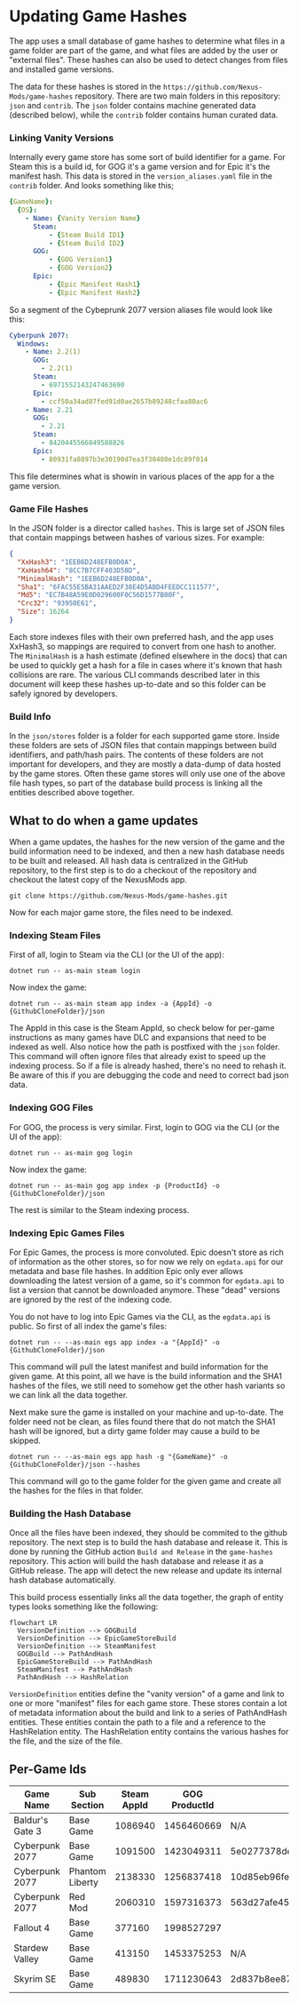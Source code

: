 # Updating Game Hashes

The app uses a small database of game hashes to determine what files in a game folder are part of the game, and what files
are added by the user or "external files". These hashes can also be used to detect changes from files and installed game versions. 

The data for these hashes is stored in the `https://github.com/Nexus-Mods/game-hashes` repository. There are two main folders
in this repository: `json` and `contrib`. The `json` folder contains machine generated data (described below), while the 
`contrib` folder contains human curated data.

### Linking Vanity Versions

Internally every game store has some sort of build identifier for a game. For Steam this is a build id, for GOG it's a game version
and for Epic it's the manifest hash. This data is stored in the `version_aliases.yaml` file in the `contrib` folder. And looks
something like this;

```yaml
{GameName}:
  {OS}:
    - Name: {Vanity Version Name}
      Steam:
          - {Steam Build ID1}
          - {Steam Build ID2}
      GOG:
          - {GOG Version1}
          - {GOG Version2}
      Epic:
          - {Epic Manifest Hash1}
          - {Epic Manifest Hash2}
```

So a segment of the Cybeprunk 2077 version aliases file would look like this:

```yaml
Cyberpunk 2077:
  Windows:
    - Name: 2.2(1)
      GOG:
        - 2.2(1)
      Steam:
        - 6971552143247463690
      Epic:
        - ccf50a34ad87fed91d0ae2657b89248cfaa80ac6
    - Name: 2.21
      GOG:
        - 2.21
      Steam:
        - 8420445566849588826
      Epic:
        - 80931fa8897b3e30190d7ea3f30480e1dc89f014  
```

This file determines what is showin in various places of the app for a the game version. 

### Game File Hashes

In the JSON folder is a director called `hashes`. This is large set of JSON files that contain mappings between hashes of 
various sizes. For example:

```json
{
  "XxHash3": "1EEB6D248EFB0D0A",
  "XxHash64": "8CC7B7CFF403D58D",
  "MinimalHash": "1EEB6D248EFB0D0A",
  "Sha1": "6FAC55E5BA31AAED2F38E4D5ABD4FEEDCC111577",
  "Md5": "EC7B48A59E0D029600F0C56D1577B00F",
  "Crc32": "93950E61",
  "Size": 16264
}
```

Each store indexes files with their own preferred hash, and the app uses XxHash3, so mappings are required to convert from one
hash to another. The `MinimalHash` is a hash estimate (defined elsewhere in the docs) that can be used to quickly get a hash for
a file in cases where it's known that hash collisions are rare. The various CLI commands described later in this document
will keep these hashes up-to-date and so this folder can be safely ignored by developers.

### Build Info
In the `json/stores` folder is a folder for each supported game store. Inside these folders are sets of JSON files that contain
mappings between build identifiers, and path/hash pairs. The contents of these folders are not important for developers, 
and they are mostly a data-dump of data hosted by the game stores. Often these game stores will only use one of the above
file hash types, so part of the database build process is linking all the entities described above together.


## What to do when a game updates
When a game updates, the hashes for the new version of the game and the build information need to be indexed, and then a
new hash database needs to be built and released. All hash data is centralized in the GitHub repository, to the first step is
to do a checkout of the repository and checkout the latest copy of the NexusMods app. 

``git clone https://github.com/Nexus-Mods/game-hashes.git``

Now for each major game store, the files need to be indexed. 

### Indexing Steam Files
First of all, login to Steam via the CLI (or the UI of the app):

`dotnet run -- as-main steam login`

Now index the game:

`dotnet run -- as-main steam app index -a {AppId} -o {GithubCloneFolder}/json`

The AppId in this case is the Steam AppId, so check below for per-game instructions as many games have DLC and expansions
that need to be indexed as well. Also notice how the path is postfixed with the `json` folder. This command will often 
ignore files that already exist to speed up the indexing process. So if a file is already hashed, there's no 
need to rehash it. Be aware of this if you are debugging the code and need to correct bad json data.

### Indexing GOG Files
For GOG, the process is very similar. First, login to GOG via the CLI (or the UI of the app):

`dotnet run -- as-main gog login`

Now index the game:

`dotnet run -- as-main gog app index -p {ProductId} -o {GithubCloneFolder}/json`

The rest is similar to the Steam indexing process.

### Indexing Epic Games Files
For Epic Games, the process is more convoluted. Epic doesn't store as rich of information as the other stores, so for 
now we rely on `egdata.api` for our metadata and base file hashes. In addition Epic only ever allows downloading the latest
version of a game, so it's common for `egdata.api` to list a version that cannot be downloaded anymore. These "dead" versions
are ignored by the rest of the indexing code. 

You do not have to log into Epic Games via the CLI, as the `egdata.api` is public. So first of all index the game's files:

`dotnet run -- --as-main egs app index -a "{AppId}" -o {GithubCloneFolder}/json`

This command will pull the latest manifest and build information for the given game. At this point, all we have is the build
information and the SHA1 hashes of the files, we still need to somehow get the other hash variants so we can link all the data
together. 

Next make sure the game is installed on your machine and up-to-date. The folder need not be clean, as files found there that do 
not match the SHA1 hash will be ignored, but a dirty game folder may cause a build to be skipped. 

`dotnet run -- --as-main egs app hash -g "{GameName}" -o {GithubCloneFolder}/json --hashes`

This command will go to the game folder for the given game and create all the hashes for the files in that folder.


### Building the Hash Database
Once all the files have been indexed, they should be commited to the github repository. The next step is to build the hash database
and release it. This is done by running the GitHub action `Build and Release` in the `game-hashes` repository. This action will
build the hash database and release it as a GitHub release. The app will detect the new release and update its internal
hash database automatically.

This build process essentially links all the data together, the graph of entity types looks something like the following:

```mermaid
flowchart LR
  VersionDefinition --> GOGBuild
  VersionDefinition --> EpicGameStoreBuild
  VersionDefinition --> SteamManifest
  GOGBuild --> PathAndHash
  EpicGameStoreBuild --> PathAndHash
  SteamManifest --> PathAndHash
  PathAndHash --> HashRelation
```

`VersionDefinition` entities define the "vanity version" of a game and link to one or more "manifest" files for each game store.
These stores contain a lot of metadata information about the build and link to a series of PathAndHash entities. These entities
contain the path to a file and a reference to the HashRelation entity. The HashRelation entity contains the various hashes
for the file, and the size of the file.


## Per-Game Ids

| Game Name        | Sub Section     | Steam AppId | GOG ProductId | Epic AppId                       |
|------------------|-----------------|-------------|---------------|----------------------------------|
| Baldur's Gate 3  | Base Game       | 1086940     | 1456460669    | N/A                              |
| Cyberpunk 2077   | Base Game       | 1091500     | 1423049311    | 5e0277378de542ce9bf891d2f919d6c8 |
| Cyberpunk 2077   | Phantom Liberty | 2138330     | 1256837418    | 10d85eb96fec4edea3fbe213a8583973 |
| Cyberpunk 2077   | Red Mod         | 2060310     | 1597316373    | 563d27afe4544a648a0c222d73dedd84 |
| Fallout 4        | Base Game       | 377160      | 1998527297    |                                  |
| Stardew Valley   | Base Game       | 413150      | 1453375253    | N/A                              |
| Skyrim SE        | Base Game       | 489830      | 1711230643    | 2d837b8ee87b434a99a80fca0e4eb960 |

